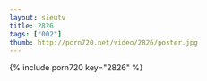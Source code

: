 ```yaml
--- 
layout: sieutv
title: 2826
tags: ["002"]
thumb: http://porn720.net/video/2826/poster.jpg
---
```

{% include porn720 key="2826" %} 
